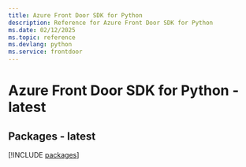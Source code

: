 ```yaml
---
title: Azure Front Door SDK for Python
description: Reference for Azure Front Door SDK for Python
ms.date: 02/12/2025
ms.topic: reference
ms.devlang: python
ms.service: frontdoor
---
```

# Azure Front Door SDK for Python - latest
## Packages - latest
[!INCLUDE [packages](front-door-index.md)]